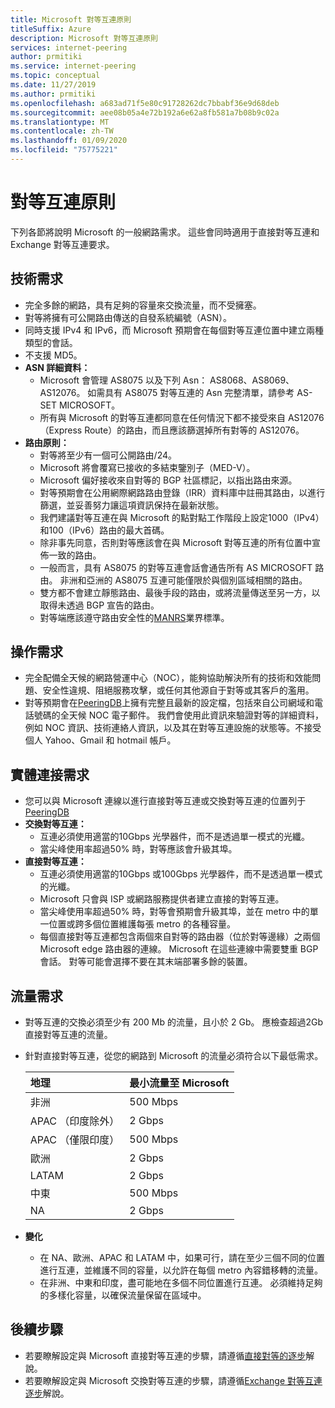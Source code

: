 ```yaml
---
title: Microsoft 對等互連原則
titleSuffix: Azure
description: Microsoft 對等互連原則
services: internet-peering
author: prmitiki
ms.service: internet-peering
ms.topic: conceptual
ms.date: 11/27/2019
ms.author: prmitiki
ms.openlocfilehash: a683ad71f5e80c91728262dc7bbabf36e9d68deb
ms.sourcegitcommit: aee08b05a4e72b192a6e62a8fb581a7b08b9c02a
ms.translationtype: MT
ms.contentlocale: zh-TW
ms.lasthandoff: 01/09/2020
ms.locfileid: "75775221"
---
```

# <a name="peering-policy"></a>對等互連原則
下列各節將說明 Microsoft 的一般網路需求。 這些會同時適用于直接對等互連和 Exchange 對等互連要求。

## <a name="technical-requirements"></a>技術需求

* 完全多餘的網路，具有足夠的容量來交換流量，而不受擁塞。
* 對等將擁有可公開路由傳送的自發系統編號（ASN）。
* 同時支援 IPv4 和 IPv6，而 Microsoft 預期會在每個對等互連位置中建立兩種類型的會話。
* 不支援 MD5。
* **ASN 詳細資料：**
    * Microsoft 會管理 AS8075 以及下列 Asn： AS8068、AS8069、AS12076。 如需具有 AS8075 對等互連的 Asn 完整清單，請參考 AS-SET MICROSOFT。
    * 所有與 Microsoft 的對等互連都同意在任何情況下都不接受來自 AS12076 （Express Route）的路由，而且應該篩選掉所有對等的 AS12076。
* **路由原則：**
    * 對等將至少有一個可公開路由/24。
    * Microsoft 將會覆寫已接收的多結束鑒別子（MED-V）。
    * Microsoft 偏好接收來自對等的 BGP 社區標記，以指出路由來源。
    * 對等預期會在公用網際網路路由登錄（IRR）資料庫中註冊其路由，以進行篩選，並妥善努力讓這項資訊保持在最新狀態。
    * 我們建議對等互連在與 Microsoft 的點對點工作階段上設定1000（IPv4）和100（IPv6）路由的最大首碼。
    * 除非事先同意，否則對等應該會在與 Microsoft 對等互連的所有位置中宣佈一致的路由。
    * 一般而言，具有 AS8075 的對等互連會話會通告所有 AS MICROSOFT 路由。 非洲和亞洲的 AS8075 互連可能僅限於與個別區域相關的路由。
    * 雙方都不會建立靜態路由、最後手段的路由，或將流量傳送至另一方，以取得未透過 BGP 宣告的路由。
    * 對等端應該遵守路由安全性的[MANRS](https://www.manrs.org/)業界標準。

## <a name="operational-requirements"></a>操作需求
* 完全配備全天候的網路營運中心（NOC），能夠協助解決所有的技術和效能問題、安全性違規、阻絕服務攻擊，或任何其他源自于對等或其客戶的濫用。
* 對等預期會在[PeeringDB](https://www.peeringdb.com)上擁有完整且最新的設定檔，包括來自公司網域和電話號碼的全天候 NOC 電子郵件。 我們會使用此資訊來驗證對等的詳細資料，例如 NOC 資訊、技術連絡人資訊，以及其在對等互連設施的狀態等。不接受個人 Yahoo、Gmail 和 hotmail 帳戶。

## <a name="physical-connection-requirements"></a>實體連接需求
* 您可以與 Microsoft 連線以進行直接對等互連或交換對等互連的位置列于[PeeringDB](https://www.peeringdb.com/net/694)
* **交換對等互連：**
    * 互連必須使用適當的10Gbps 光學器件，而不是透過單一模式的光纖。
    * 當尖峰使用率超過50% 時，對等應該會升級其埠。
* **直接對等互連：**
    * 互連必須使用適當的10Gbps 或100Gbps 光學器件，而不是透過單一模式的光纖。
    * Microsoft 只會與 ISP 或網路服務提供者建立直接的對等互連。
    * 當尖峰使用率超過50% 時，對等會預期會升級其埠，並在 metro 中的單一位置或跨多個位置維護每張 metro 的各種容量。
    * 每個直接對等互連都包含兩個來自對等的路由器（位於對等邊緣）之兩個 Microsoft edge 路由器的連線。 Microsoft 在這些連線中需要雙重 BGP 會話。 對等可能會選擇不要在其末端部署多餘的裝置。

## <a name="traffic-requirements"></a>流量需求
* 對等互連的交換必須至少有 200 Mb 的流量，且小於 2 Gb。  應檢查超過2Gb 直接對等互連的流量。
* 針對直接對等互連，從您的網路到 Microsoft 的流量必須符合以下最低需求。

    | 地理                      | 最小流量至 Microsoft   |
    | :----------------------- |:-------------------------------|
    | 非洲                   | 500 Mbps                       |
    | APAC （印度除外）      |   2 Gbps                       |
    | APAC （僅限印度）        | 500 Mbps                       |
    | 歐洲                   |   2 Gbps                       |
    | LATAM                    |   2 Gbps                       |
    | 中東              | 500 Mbps                       |
    | NA                       |   2 Gbps                       |

* **變化**
    * 在 NA、歐洲、APAC 和 LATAM 中，如果可行，請在至少三個不同的位置進行互連，並維護不同的容量，以允許在每個 metro 內容錯移轉的流量。
    * 在非洲、中東和印度，盡可能地在多個不同位置進行互連。 必須維持足夠的多樣化容量，以確保流量保留在區域中。

## <a name="next-steps"></a>後續步驟

* 若要瞭解設定與 Microsoft 直接對等互連的步驟，請遵循[直接對等的逐步](walkthrough-direct-all.md)解說。
* 若要瞭解設定與 Microsoft 交換對等互連的步驟，請遵循[Exchange 對等互連逐步](walkthrough-exchange-all.md)解說。